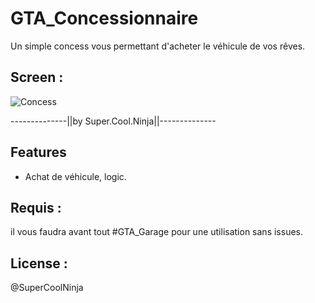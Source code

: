 # GTA_Concessionnaire
Un simple concess vous permettant d'acheter le véhicule de vos rêves.

## Screen :
![Concess](https://cdn.discordapp.com/attachments/554479498721099787/724762438037143672/Concess.jpg)

--------------||by Super.Cool.Ninja||--------------



## Features
- Achat de véhicule, logic.

## Requis :
il vous faudra avant tout #GTA_Garage pour une utilisation sans issues.

## License :
@SuperCoolNinja